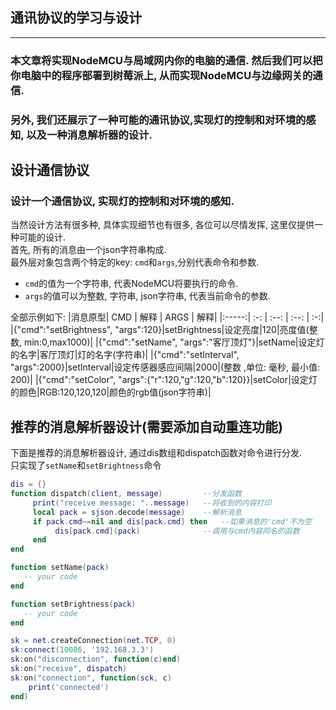 ## 通讯协议的学习与设计
******************

### 本文章将实现NodeMCU与局域网内你的电脑的通信. 然后我们可以把你电脑中的程序部署到树莓派上, 从而实现NodeMCU与边缘网关的通信. 
### 另外, 我们还展示了一种可能的通讯协议,实现灯的控制和对环境的感知, 以及一种消息解析器的设计.

## 设计通信协议
### 设计一个通信协议, 实现灯的控制和对环境的感知.
当然设计方法有很多种, 具体实现细节也有很多, 各位可以尽情发挥, 这里仅提供一种可能的设计.  
首先, 所有的消息由一个json字符串构成.  
最外层对象包含两个特定的key: `cmd`和`args`,分别代表命令和参数.  
+ `cmd`的值为一个字符串, 代表NodeMCU将要执行的命令.  
+ `args`的值可以为整数, 字符串, json字符串, 代表当前命令的参数.  

全部示例如下:
|消息原型| CMD | 解释 | ARGS | 解释|
|:-----:| :-: | :--: | :--: | :-:|
|{"cmd":"setBrightness", "args":120}|setBrightness|设定亮度|120|亮度值(整数, min:0,max1000)|
|{"cmd":"setName", "args":"客厅顶灯"}|setName|设定灯的名字|客厅顶灯|灯的名字(字符串)|
|{"cmd":"setInterval", "args":2000}|setInterval|设定传感器感应间隔|2000|(整数 ,单位: 毫秒, 最小值: 200)|
|{"cmd":"setColor", "args":{"r":120,"g":120,"b":120}}|setColor|设定灯的颜色|RGB:120,120,120|颜色的rgb值(json字符串)|
## 推荐的消息解析器设计(需要添加自动重连功能)
下面是推荐的消息解析器设计, 通过dis数组和dispatch函数对命令进行分发.  
只实现了`setName`和`setBrightness`命令
```Lua
dis = {}
function dispatch(client, message)         --分发函数
     print("receive message: "..message)   --将收到的内容打印
     local pack = sjson.decode(message)    --解析消息
     if pack.cmd~=nil and dis[pack.cmd] then   --如果消息的'cmd'不为空
          dis[pack.cmd](pack)              --调用与cmd内容同名的函数
     end
end

function setName(pack)
   -- your code
end

function setBrightness(pack)
   -- your code
end

sk = net.createConnection(net.TCP, 0)
sk:connect(10086, '192.168.3.3')
sk:on("disconnection", function(c)end)
sk:on("receive", dispatch)
sk:on("connection", function(sck, c)
    print('connected')
end)
```